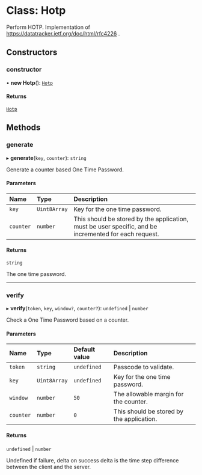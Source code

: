 # Class: Hotp

Perform HOTP.
Implementation of https://datatracker.ietf.org/doc/html/rfc4226 .

## Constructors

### constructor

• **new Hotp**(): [`Hotp`](Hotp.md)

#### Returns

[`Hotp`](Hotp.md)

## Methods

### generate

▸ **generate**(`key`, `counter`): `string`

Generate a counter based One Time Password.

#### Parameters

| Name | Type | Description |
| :------ | :------ | :------ |
| `key` | `Uint8Array` | Key for the one time password. |
| `counter` | `number` | This should be stored by the application, must be user specific, and be incremented for each request. |

#### Returns

`string`

The one time password.

___

### verify

▸ **verify**(`token`, `key`, `window?`, `counter?`): `undefined` \| `number`

Check a One Time Password based on a counter.

#### Parameters

| Name | Type | Default value | Description |
| :------ | :------ | :------ | :------ |
| `token` | `string` | `undefined` | Passcode to validate. |
| `key` | `Uint8Array` | `undefined` | Key for the one time password. |
| `window` | `number` | `50` | The allowable margin for the counter. |
| `counter` | `number` | `0` | This should be stored by the application. |

#### Returns

`undefined` \| `number`

Undefined if failure, delta on success
delta is the time step difference between the client and the server.
